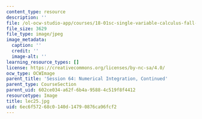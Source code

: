 ```yaml
---
content_type: resource
description: ''
file: /ol-ocw-studio-app/courses/18-01sc-single-variable-calculus-fall-2010/6ec6f57268c0140d14790876ca96fcf2_lec25.jpg
file_size: 3629
file_type: image/jpeg
image_metadata:
  caption: ''
  credit: ''
  image-alt: ''
learning_resource_types: []
license: https://creativecommons.org/licenses/by-nc-sa/4.0/
ocw_type: OCWImage
parent_title: 'Session 64: Numerical Integration, Continued'
parent_type: CourseSection
parent_uid: 602ce034-a62f-6b4a-9588-4c519f8f4412
resourcetype: Image
title: lec25.jpg
uid: 6ec6f572-68c0-140d-1479-0876ca96fcf2
---
```

